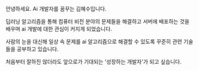 안녕하세요. Ai 개발자를 꿈꾸는 김혜수입니다.

딥러닝 알고리즘을 통해 컴퓨터 비전 분야의 문제들을 해결하고 서버에 배포하는 것을 배우며 ai 개발에 대한 관심이 커지게 되었습니다. 

사람의 눈을 대신해 일상 속 문제를 ai 알고리즘으로 해결할 수 있도록 꾸준히 관련 기술들을 공부하고 있습니다.

처음부터 잘하진 않더라도 앞으로가 기대되는 '성장하는 개발자'가 되고 싶습니다.

<!---
hyesukim1/hyesukim1 is a ✨ special ✨ repository because its `README.md` (this file) appears on your GitHub profile.
You can click the Preview link to take a look at your changes.
--->
